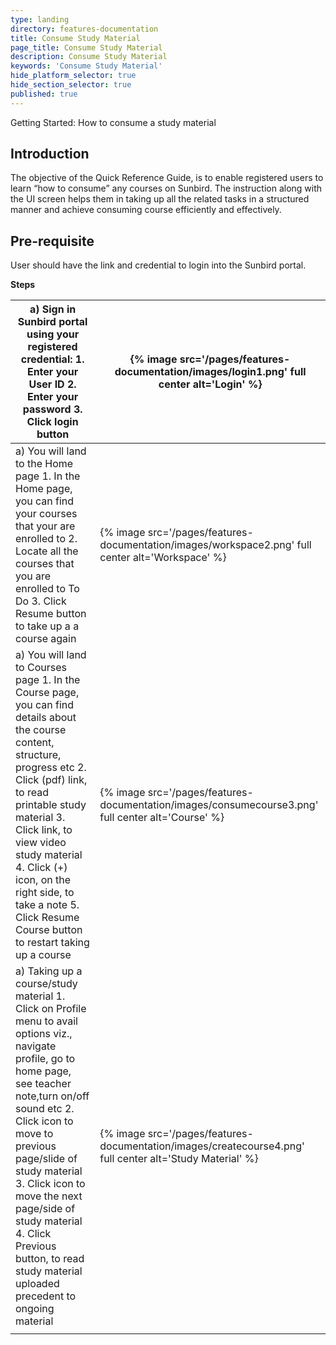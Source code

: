 ```yaml
---
type: landing
directory: features-documentation
title: Consume Study Material
page_title: Consume Study Material
description: Consume Study Material
keywords: 'Consume Study Material'
hide_platform_selector: true
hide_section_selector: true
published: true
---
```


Getting Started: How to consume a study material

## Introduction

The objective of the Quick Reference Guide, is to enable registered users to learn “how to consume” any courses on Sunbird. The instruction along with the UI screen helps them in taking up all the related tasks in a structured manner and achieve consuming course efficiently and effectively.

## Pre-requisite

User should have the link and credential to login into the Sunbird portal.

**Steps**

| a) Sign in Sunbird portal using your registered credential:                                                                            1. Enter your User ID                                                                                                                    2. Enter your password                                                                                                                  3. Click login button | {% image src='/pages/features-documentation/images/login1.png' full center alt='Login' %} |
| ---------------------------------------- | ---------------------------------------- |
| a) You will land to the Home page                                                                                                       1. In the Home page, you can find your courses that your are enrolled to                                                                 2. Locate all the courses that you are enrolled to To Do                                                                                 3. Click Resume button to take up a a course again | {% image src='/pages/features-documentation/images/workspace2.png' full center alt='Workspace' %} |
| a)  You will land to Courses page                                                                                                       1. In the Course page, you can find details about the course content, structure, progress etc                                           2. Click (pdf) link, to read printable study material                                                                                   3. Click link, to view video study material                                                                                             4. Click (+) icon, on the right side, to take a note                                                                                     5. Click Resume Course button to restart taking up a course | {% image src='/pages/features-documentation/images/consumecourse3.png' full center alt='Course' %} |
| a)  Taking up  a course/study material                                                                                                   1. Click on Profile menu to avail options viz., navigate profile, go to home page, see teacher note,turn on/off sound etc               2. Click icon to move to previous page/slide of study material                                                                           3. Click icon to move the next page/side of study material                                                                               4. Click Previous button, to read study material uploaded precedent to ongoing material | {% image src='/pages/features-documentation/images/createcourse4.png' full center alt='Study Material' %} |
|                                          |                                          |


